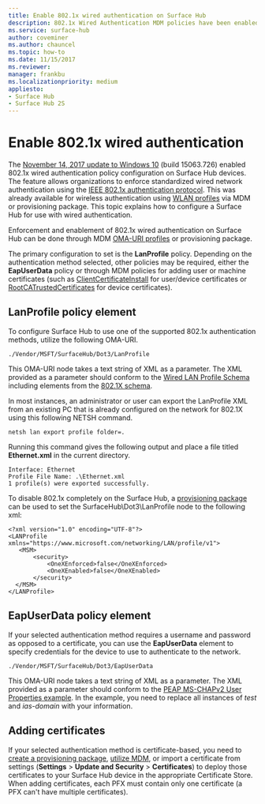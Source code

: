 ```yaml
---
title: Enable 802.1x wired authentication on Surface Hub
description: 802.1x Wired Authentication MDM policies have been enabled on Surface Hub devices. 
ms.service: surface-hub
author: coveminer
ms.author: chauncel
ms.topic: how-to
ms.date: 11/15/2017
ms.reviewer: 
manager: frankbu
ms.localizationpriority: medium
appliesto:
- Surface Hub
- Surface Hub 2S
---
```


# Enable 802.1x wired authentication

The [November 14, 2017 update to Windows 10](https://support.microsoft.com/help/4048954/windows-10-update-kb4048954) (build 15063.726) enabled 802.1x wired authentication policy configuration on Surface Hub devices. The feature allows organizations to enforce standardized wired network authentication using the [IEEE 802.1x authentication protocol](http://www.ieee802.org/1/pages/802.1x-2010.html). This was already available for wireless authentication using [WLAN profiles](/mem/intune/configuration/wi-fi-settings-import-windows-8-1) via MDM or provisioning package. This topic explains how to configure a Surface Hub for use with wired authentication. 

Enforcement and enablement of 802.1x wired authentication on Surface Hub can be done through MDM [OMA-URI profiles](/mem/intune/configuration/custom-settings-windows-10) or provisioning package. 

The primary configuration to set is the **LanProfile** policy. Depending on the authentication method selected, other policies may be required, either the **EapUserData** policy or through MDM policies for adding user or machine certificates (such as [ClientCertificateInstall](/windows/client-management/mdm/clientcertificateinstall-csp) for user/device certificates or [RootCATrustedCertificates](/windows/client-management/mdm/rootcacertificates-csp) for device certificates). 

## LanProfile policy element

To configure Surface Hub to use one of the supported 802.1x authentication methods, utilize the following OMA-URI. 

```
./Vendor/MSFT/SurfaceHub/Dot3/LanProfile
```

This OMA-URI node takes a text string of XML as a parameter. The XML provided as a parameter should conform to the [Wired LAN Profile Schema](/openspecs/windows_protocols/ms-gpwl/c88a926a-087b-405f-9a76-effaf7277bf3) including elements from the [802.1X schema](/openspecs/windows_protocols/ms-gpwl/71f2eda6-d018-4ba3-ad37-32c98b926ebb). 

In most instances, an administrator or user can export the LanProfile XML from an existing PC that is already configured on the network for 802.1X using this following NETSH command. 

```
netsh lan export profile folder=.
```

Running this command gives the following output and place a file titled **Ethernet.xml** in the current directory. 

```
Interface: Ethernet
Profile File Name: .\Ethernet.xml
1 profile(s) were exported successfully.
```

To disable 802.1x completely on the Surface Hub, a [provisioning package](provisioning-packages-for-surface-hub.md#use-advanced-provisioning) can be used to set the SurfaceHub\Dot3\LanProfile node to the following xml:

```
<?xml version="1.0" encoding="UTF-8"?>
<LANProfile xmlns="https://www.microsoft.com/networking/LAN/profile/v1">
   <MSM>
       <security>
           <OneXEnforced>false</OneXEnforced>
           <OneXEnabled>false</OneXEnabled>
       </security>
  </MSM>
</LANProfile>
```

## EapUserData policy element

If your selected authentication method requires a username and password as opposed to a certificate, you can use the **EapUserData** element to specify credentials for the device to use to authenticate to the network. 

```
./Vendor/MSFT/SurfaceHub/Dot3/EapUserData 
```

This OMA-URI node takes a text string of XML as a parameter. The XML provided as a parameter should conform to the [PEAP MS-CHAPv2 User Properties example](/windows/win32/eaphost/peap-ms-chapv2-user-properties). In the example, you need to replace all instances of *test* and *ias-domain* with your information.



## Adding certificates

If your selected authentication method is certificate-based, you need to [create a provisioning package](provisioning-packages-for-surface-hub.md), [utilize MDM](/windows/client-management/mdm/clientcertificateinstall-csp), or import a certificate from settings (**Settings** > **Update and Security** > **Certificates**) to deploy those certificates to your Surface Hub device in the appropriate Certificate Store. When adding certificates, each PFX must contain only one certificate (a PFX can't have multiple certificates).

